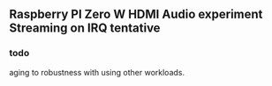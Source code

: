 ## Raspberry PI Zero W HDMI Audio experiment Streaming on IRQ tentative


### todo 
aging to robustness with using other workloads.
